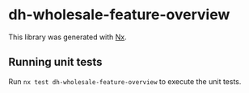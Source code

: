 # dh-wholesale-feature-overview

This library was generated with [Nx](https://nx.dev).

## Running unit tests

Run `nx test dh-wholesale-feature-overview` to execute the unit tests.
